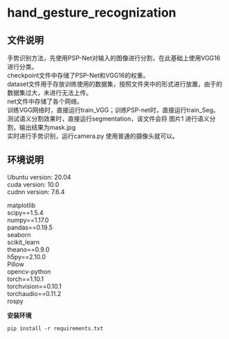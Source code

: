 # hand_gesture_recognization


## 文件说明

手势识别方法，先使用PSP-Net对输入的图像进行分割，在此基础上使用VGG16进行分类。  
checkpoint文件中存储了PSP-Net和VGG16的权重。  
dataset文件用于存放训练使用的数据集，按照文件夹中的形式进行放置，由于的数据集过大，未进行无法上传。  
net文件中存储了各个网络。  
训练VGG网络时，直接运行train_VGG；训练PSP-net时，直接运行train_Seg。  
测试语义分割效果时，直接运行segmentation，该文件会将 图片1 进行语义分割，输出结果为mask.jpg  
实时进行手势识别，运行camera.py 使用普通的摄像头就可以。

## 环境说明

Ubuntu version: 20.04   
cuda version: 10.0  
cudnn version: 7.6.4  


matplotlib  
scipy==1.5.4  
numpy==1.17.0  
pandas==0.19.5  
seaborn  
scikit_learn  
theano==0.9.0  
h5py==2.10.0  
Pillow  
opencv-python  
torch==1.10.1  
torchvision==0.10.1  
torchaudio==0.11.2  
rospy  


**安装环境**
```
pip install -r requirements.txt
```
